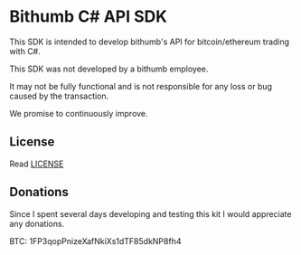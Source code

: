 # Bithumb C# API SDK

This SDK is intended to develop bithumb's API for bitcoin/ethereum trading with C#.

This SDK was not developed by a bithumb employee.

It may not be fully functional and is not responsible for any loss or bug caused by the transaction.

We promise to continuously improve.

## License

Read [LICENSE](license)

## Donations

Since I spent several days developing and testing this kit I would appreciate any donations.

BTC: 1FP3qopPnizeXafNkiXs1dTF85dkNP8fh4

